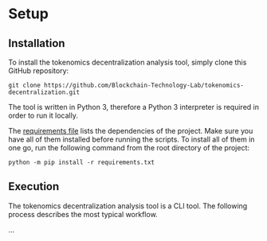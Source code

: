 # Setup

## Installation

To install the tokenomics decentralization analysis tool, simply clone this GitHub repository:

    git clone https://github.com/Blockchain-Technology-Lab/tokenomics-decentralization.git

The tool is written in Python 3, therefore a Python 3 interpreter is required in order to run it locally.

The [requirements file](https://github.com/Blockchain-Technology-Lab/tokenomics-decentralization/blob/main/requirements.txt) lists 
the dependencies of the project.
Make sure you have all of them installed before running the scripts. To install
all of them in one go, run the following command from the root directory of the
project:

    python -m pip install -r requirements.txt


## Execution

The tokenomics decentralization analysis tool is a CLI tool.
The following process describes the most typical workflow.

...
